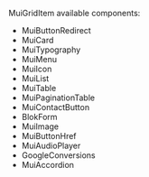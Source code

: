 MuiGridItem available components:
* MuiButtonRedirect
* MuiCard
* MuiTypography
* MuiMenu
* MuiIcon
* MuiList
* MuiTable
* MuiPaginationTable
* MuiContactButton
* BlokForm
* MuiImage
* MuiButtonHref
* MuiAudioPlayer
* GoogleConversions
* MuiAccordion
